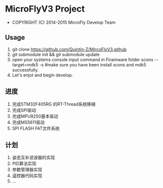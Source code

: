 # MicroFlyV3 Project #

* COPYRIGHT (C) 2014-2015 MicroFly Develop Team

## Usage ##
1. git clone https://github.com/Quintin-Z/MircoFlyV3.github
2. git submodule init && git submodule update
3. open your systems console input command in Firamware folder
   scons --target=mdk5 -s  #make sure you have been install scons and mdk5 successfully.
4. Let's enjot and begin develop.

## 进度 ##
1. 完成STM32F405RG 的RT-Thread系统移植 
2. 完成SPI驱动
3. 完成MPU9250基本驱动
4. 完成MS5611驱动
5. SPI FLASH FAT文件系统

## 计划 ##
1. 姿态互补滤波器的实现
2. PID算法实现
3. 参数管理器实现
4. 遥控器代码实现
5. ...

